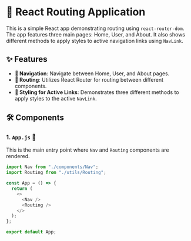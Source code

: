 # 🚀 React Routing Application

This is a simple React app demonstrating routing using `react-router-dom`. The app features three main pages: Home, User, and About. It also shows different methods to apply styles to active navigation links using `NavLink`.

## ✨ Features

- **🔗 Navigation**: Navigate between Home, User, and About pages.
- **🧭 Routing**: Utilizes React Router for routing between different components.
- **🎨 Styling for Active Links**: Demonstrates three different methods to apply styles to the active `NavLink`.

## 🛠 Components

### 1. `App.js` 📂
This is the main entry point where `Nav` and `Routing` components are rendered.

```javascript
import Nav from "./components/Nav";
import Routing from "./utils/Routing";

const App = () => {
  return (
    <>
      <Nav />
      <Routing />
    </>
  );
};

export default App;
